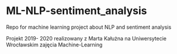 # ML-NLP-sentiment_analysis
Repo for machine learning project about NLP and sentiment analysis

Projekt 2019- 2020 realizowany z Marta Kałużna na Uniwersytecie Wrocławskim zajęcia Machine-Learning 
